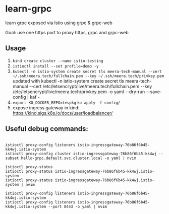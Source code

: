 # learn-grpc

learn grpc exposed via Istio using grpc & grpc-web

Goal: use one https port to proxy https, grpc and grpc-web

## Usage

1. `kind create cluster --name istio-testing`
2. `istioctl install --set profile=demo -y`
5. `kubectl -n istio-system create secret tls meera-tech-manual --cert ~/.ssh/meera.tech/fullchain.pem --key ~/.ssh/meera.tech/privkey.pem`
	updated with kubectl -n istio-system create secret tls meera-tech-manual --cert /etc/letsencrypt/live/meera.tech/fullchain.pem --key /etc/letsencrypt/live/meera.tech/privkey.pem -o yaml --dry-run --save-config | kaf -
3. `export KO_DOCKER_REPO=tespkg` `ko apply -f config/`
4. expose ingress gateway in kind: https://kind.sigs.k8s.io/docs/user/loadbalancer/


## Useful debug commands:


```

istioctl proxy-config listeners istio-ingressgateway-76b86f6b45-kk4wj.istio-system
istioctl proxy-config cluster istio-ingressgateway-76b86f6b45-kk4wj --subset hello-grpc.default.svc.cluster.local -o yaml | nvim

istioctl proxy-status
istioctl proxy-status istio-ingressgateway-76b86f6b45-kk4wj.istio-system
istioctl proxy-status istio-ingressgateway-76b86f6b45-kk4wj.istio-system | nvim

istioctl proxy-config listeners istio-ingressgateway-76b86f6b45-kk4wj.istio-system
istioctl proxy-config listeners istio-ingressgateway-76b86f6b45-kk4wj.istio-system --port 8443 -o yaml | nvim
```
